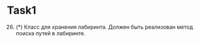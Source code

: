 # Task1
26. (*) Класс для хранения лабиринта. Должен быть реализован метод поиска путей в лабиринте.
